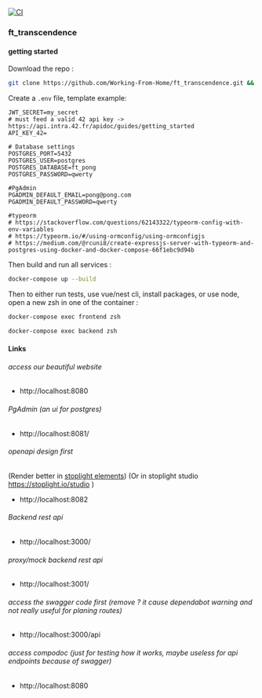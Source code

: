 [![CI](https://github.com/ggjulio/poc_dockerize_nestjs/actions/workflows/ci.yml/badge.svg)](https://github.com/ggjulio/poc_dockerize_nestjs/actions/workflows/ci.yml)


### ft_transcendence

#### getting started
Download the repo :
```bash
git clone https://github.com/Working-From-Home/ft_transcendence.git && cd ft_transcendence
```
Create a `.env` file, template example:
```
JWT_SECRET=my_secret
# must feed a valid 42 api key -> https://api.intra.42.fr/apidoc/guides/getting_started
API_KEY_42=

# Database settings
POSTGRES_PORT=5432
POSTGRES_USER=postgres
POSTGRES_DATABASE=ft_pong
POSTGRES_PASSWORD=qwerty

#PgAdmin
PGADMIN_DEFAULT_EMAIL=pong@pong.com
PGADMIN_DEFAULT_PASSWORD=qwerty

#typeorm 
# https://stackoverflow.com/questions/62143322/typeorm-config-with-env-variables
# https://typeorm.io/#/using-ormconfig/using-ormconfigjs
# https://medium.com/@rcuni8/create-expressjs-server-with-typeorm-and-postgres-using-docker-and-docker-compose-66f1ebc9d94b
```

Then build and run all services :
```bash
docker-compose up --build
```
Then to either run tests, use vue/nest cli, install packages, or use node,
open a new zsh in one of the container :
```bash
docker-compose exec frontend zsh
```
```bash
docker-compose exec backend zsh
```

#### Links
###### access our beautiful website
- http://localhost:8080
###### PgAdmin (an ui for postgres)
- http://localhost:8081/
###### openapi design first
(Render better in [stoplight elements](https://elements-demo.stoplight.io/?spec=https://raw.githubusercontent.com/Working-From-Home/ft_transcendence/main/reference/api.oas3.yaml#/))
(Or in stoplight studio https://stoplight.io/studio )
- http://localhost:8082
###### Backend rest api
- http://localhost:3000/
###### proxy/mock backend rest api
- http://localhost:3001/
###### access the swagger code first (remove ? it cause dependabot warning and not really useful for planing routes)
- http://localhost:3000/api

###### access compodoc (just for testing how it works, maybe useless for api endpoints because of swagger)
- http://localhost:8080
